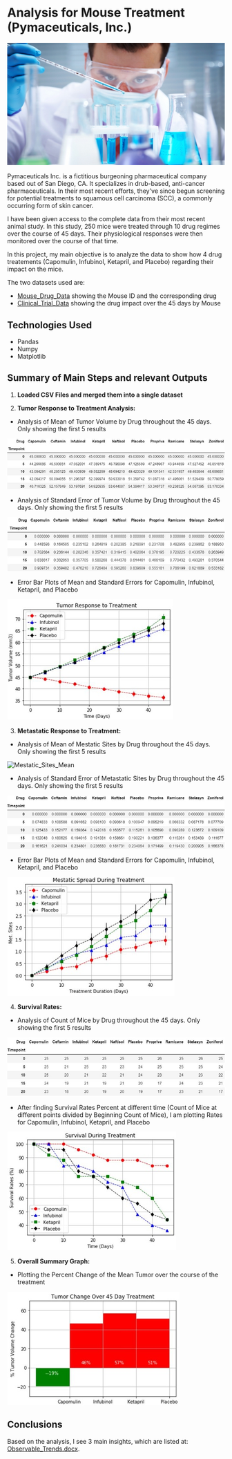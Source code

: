 # Analysis for Mouse Treatment (Pymaceuticals, Inc.) 

![Laboratory](Images/Laboratory.jpg)

Pymaceuticals Inc. is a fictitious burgeoning pharmaceutical company based out of San Diego, CA. It specializes in drub-based, anti-cancer pharmaceuticals. In their most recent efforts, they've since begun screening for potential treatments to squamous cell carcinoma (SCC), a commonly occurring form of skin cancer. 

I have been given access to the complete data from their most recent animal study. In this study, 250 mice were treated through 10 drug regimes over the course of 45 days. Their physiological responses were then monitored over the course of that time.

In this project, my main objective is to analyze the data to show how 4 drug treatements (Capomulin, Infubinol, Ketapril, and Placebo) regarding their impact on the mice. 

The two datasets used are:

 * [Mouse_Drug_Data](data/mouse_drug_data.csv) showing the Mouse ID and the corresponding drug
 * [Clinical_Trial_Data](data/clinicaltrial_data.csv) showing the drug impact over the 45 days by Mouse

## Technologies Used
   * Pandas
   * Numpy
   * Matplotlib
   
## Summary of Main Steps and relevant Outputs
  1. **Loaded CSV Files and merged them into a single dataset**

  2. **Tumor Response to Treatment Analysis:** 
  
   * Analysis of Mean of Tumor Volume by Drug throughout the 45 days. Only showing the first 5 results
   
   ![Volume_Tumor_Mean](Images/Volume-Tumor-Mean-Pivot.jpg)
   
   * Analysis of Standard Error of Tumor Volume by Drug throughout the 45 days. Only showing the first 5 results
   
   ![Volume_Tumor_SEM](Images/Volume-Tumor-SEM-Pivot.jpg)
   
   * Error Bar Plots of Mean and Standard Errors for Capomulin, Infubinol, Ketapril, and Placebo
   
   ![Tumor_Response_Graph](Images/Tumor-Response-Graph.jpg)
   
  3. **Metastatic Response to Treatment:** 
  
   * Analysis of Mean of Mestatic Sites by Drug throughout the 45 days. Only showing the first 5 results
   
   ![Mestatic_Sites_Mean](Images/Mestatic-Sites-Mean-Pivot.jpg)
   
   * Analysis of Standard Error of Metastatic Sites by Drug throughout the 45 days. Only showing the first 5 results
   
   ![Mestatic_Sites_SEM](Images/Metastatic-Sites-SEM-Pivot.jpg)
   
   * Error Bar Plots of Mean and Standard Errors for Capomulin, Infubinol, Ketapril, and Placebo
   
   ![Mestatic_Sites_Graph](Images/Metastatic-Sites-Graph.jpg)
   
  4. **Survival Rates:** 
  
   * Analysis of Count of Mice by Drug throughout the 45 days. Only showing the first 5 results
   
   ![Survival_Rates_Count](Images/Survival-Rates-Count-Pivot.jpg)
   
   * After finding Survival Rates Percent at different time (Count of Mice at different points divided by Beginning Count of Mice), I am      plotting Rates for Capomulin, Infubinol, Ketapril, and Placebo
   
   ![Survival_Rates_Graph](Images/Survival-Rates-Graph.jpg)
   
  5. **Overall Summary Graph:** 
  
   * Plotting the Percent Change of the Mean Tumor over the course of the treatment
   
   ![Summary_Bar_Graph](Images/Summary-Bar-Graph.jpg)
   
## Conclusions
Based on the analysis, I see 3 main insights, which are listed at: [Observable_Trends.docx](Observable_Trends.docx).
